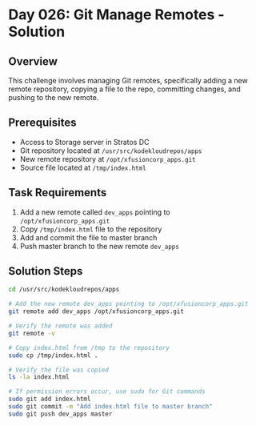 # Day 026: Git Manage Remotes - Solution

## Overview

This challenge involves managing Git remotes, specifically adding a new remote repository, copying a file to the repo, committing changes, and pushing to the new remote.

## Prerequisites

- Access to Storage server in Stratos DC
- Git repository located at `/usr/src/kodekloudrepos/apps`
- New remote repository at `/opt/xfusioncorp_apps.git`
- Source file located at `/tmp/index.html`

## Task Requirements

1. Add a new remote called `dev_apps` pointing to `/opt/xfusioncorp_apps.git`
2. Copy `/tmp/index.html` file to the repository
3. Add and commit the file to master branch
4. Push master branch to the new remote `dev_apps`

## Solution Steps

```bash
cd /usr/src/kodekloudrepos/apps
```


```bash
# Add the new remote dev_apps pointing to /opt/xfusioncorp_apps.git
git remote add dev_apps /opt/xfusioncorp_apps.git

# Verify the remote was added
git remote -v
```



```bash
# Copy index.html from /tmp to the repository
sudo cp /tmp/index.html .

# Verify the file was copied
ls -la index.html
```

```bash
# If permission errors occur, use sudo for Git commands
sudo git add index.html
sudo git commit -m "Add index.html file to master branch"
sudo git push dev_apps master
```

